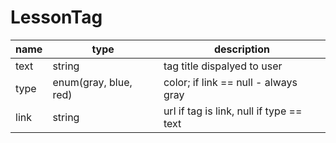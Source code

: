 # LessonTag

| name  | type  | description |
| ------ | ------ | ------ |
| text | string | tag title dispalyed to user |
| type | enum(gray, blue, red) | color; if link == null - always gray |
| link | string | url if tag is link, null if type == text |

